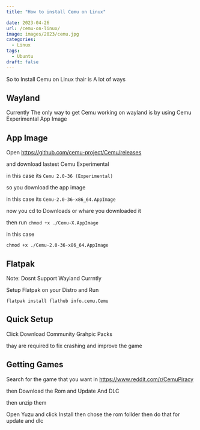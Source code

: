 ```yaml
---
title: "How to install Cemu on Linux"

date: 2023-04-26
url: /cemu-on-linux/
image: images/2023/cemu.jpg
categories:
  - Linux
tags:
  - Ubuntu
draft: false
---
```

<!--more-->
So to Install Cemu on Linux thair is A lot of ways


## Wayland
Currently The only way to get Cemu working on wayland is by using Cemu Experimental App Image


## App Image
Open https://github.com/cemu-project/Cemu/releases


and download lastest Cemu Experimental


in this case its `Cemu 2.0-36 (Experimental)`


so you download the app image


in this case its `Cemu-2.0-36-x86_64.AppImage`


now you cd to Downloads or whare you downloaded it

then run `chmod +x ./Cemu-X.AppImage`


in this case

`chmod +x ./Cemu-2.0-36-x86_64.AppImage`


## Flatpak
Note: Dosnt Support Wayland Currntly


Setup Flatpak on your Distro and Run


`flatpak install flathub info.cemu.Cemu`


## Quick Setup
Click Download Community Grahpic Packs


thay are required to fix crashing and improve the game


## Getting Games

Search for the game that you want in https://www.reddit.com/r/CemuPiracy


then Download the Rom and Update And DLC


then unzip them


Open Yuzu and click Install then chose the rom follder then do that for update and dlc
